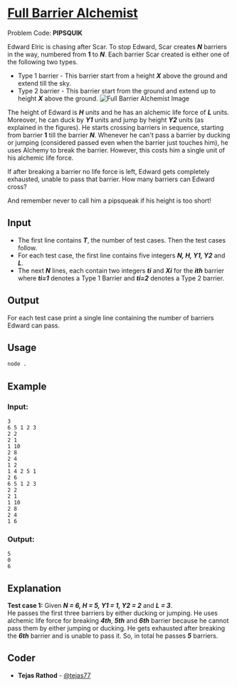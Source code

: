 
# [Full Barrier Alchemist](https://www.codechef.com/problems/PIPSQUIK)
Problem Code: **PIPSQUIK**

Edward Elric is chasing after Scar. To stop Edward, Scar creates **_N_** barriers in the way, numbered from **1** to **_N_**. Each barrier Scar created is either one of the following two types.

- Type 1 barrier - This barrier start from a height **_X_** above the ground and extend till the sky.
- Type 2 barrier - This barrier start from the ground and extend up to height **_X_**
above the ground.
![Full Barrier Alchemist Image](https://codechef_shared.s3.amazonaws.com/download/HYC/External_contest_images/DCOD2019/problem1.png)

The height of Edward is **_H_** units and he has an alchemic life force of **_L_** units. Moreover, he can duck by **_Y1_** units and jump by height **_Y2_** units (as explained in the figures). He starts crossing barriers in sequence, starting from barrier **1** till the barrier **_N_**. Whenever he can't pass a barrier by ducking or jumping (considered passed even when the barrier just touches him), he uses Alchemy to break the barrier. However, this costs him a single unit of his alchemic life force.

If after breaking a barrier no life force is left, Edward gets completely exhausted, unable to pass that barrier.
How many barriers can Edward cross?

And remember never to call him a pipsqueak if his height is too short!

## Input

- The first line contains **_T_**, the number of test cases. Then the test cases follow.
- For each test case, the first line contains five integers **_N, H, Y1, Y2_** and **_L_**.
- The next **_N_** lines, each contain two integers **_ti_** and **_Xi_** for the **_ith_** barrier where **_ti=1_** denotes a Type 1 Barrier and **_ti=2_** denotes a Type 2 barrier.

## Output

For each test case print a single line containing the number of barriers Edward can pass.

## Usage
```sh
node .
```
## Example
### Input:
```
3
6 5 1 2 3
2 2
2 1
1 10
2 8
2 4
1 2
1 4 2 5 1
2 6
6 5 1 2 3
2 2
2 1
1 10
2 8
2 4
1 6
```
### Output:
```
5
0
6
```
## Explanation

**Test case 1:** Given **_N = 6, H = 5, Y1 = 1, Y2 = 2_** and **_L = 3_**.\
He passes the first three barriers by either ducking or jumping. He uses alchemic life force for breaking **_4th_**, **_5th_** and **_6th_** barrier because he cannot pass them by either jumping or ducking. He gets exhausted after breaking the **_6th_** barrier and is unable to pass it. So, in total he passes **_5_** barriers.

## Coder

* **Tejas Rathod** - [@tejas77](https://github.com/tejas77)
